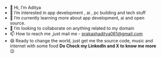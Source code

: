 - 👋 Hi, I’m Aditya
- 👀 I’m interested in app development , ai , pc building and tech stuff
- 🌱 I’m currently learning more about app development, ai and open source.
- 💞️ I’m looking to collaborate on anything related to my domain
- 📫 How to reach me ,just mail me - prakashaditya061@gmail.com
- 😄 Ready to change the world, just get me the source code, music and internet with some food 
**Do Check my LinkedIn and X to know me more**😉 
